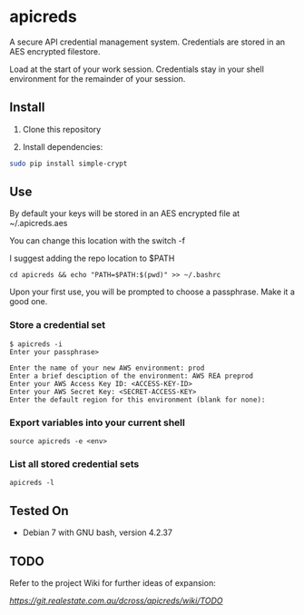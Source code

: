 apicreds
========

A secure API credential management system.  Credentials are stored in an AES encrypted filestore.

Load at the start of your work session.  Credentials stay in your shell environment for the remainder of your session.


Install
-------

1) Clone this repository

2) Install dependencies:
```bash
sudo pip install simple-crypt
```

Use
----

By default your keys will be stored in an AES encrypted file at ~/.apicreds.aes

You can change this location with the switch -f

I suggest adding the repo location to $PATH
```
cd apicreds && echo "PATH=$PATH:$(pwd)" >> ~/.bashrc
```
Upon your first use, you will be prompted to choose a passphrase. Make it a good one.

### Store a credential set
```
$ apicreds -i
Enter your passphrase>

Enter the name of your new AWS environment: prod
Enter a brief desciption of the environment: AWS REA preprod
Enter your AWS Access Key ID: <ACCESS-KEY-ID>
Enter your AWS Secret Key: <SECRET-ACCESS-KEY>
Enter the default region for this environment (blank for none):
```

### Export variables into your current shell
```
source apicreds -e <env>
```

### List all stored credential sets

```
apicreds -l
```
Tested On
---------

* Debian 7 with GNU bash, version 4.2.37

TODO
-----

Refer to the project Wiki for further ideas of expansion:

*https://git.realestate.com.au/dcross/apicreds/wiki/TODO*
